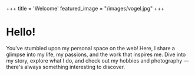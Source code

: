 +++
title = 'Welcome'
featured_image = "/images/vogel.jpg"
+++

# Hello!
You've stumbled upon my personal space on the web! Here, I share a glimpse into my life, my passions, and the work that inspires me. Dive into my story, explore what I do, and check out my hobbies and photography —there's always something interesting to discover.
